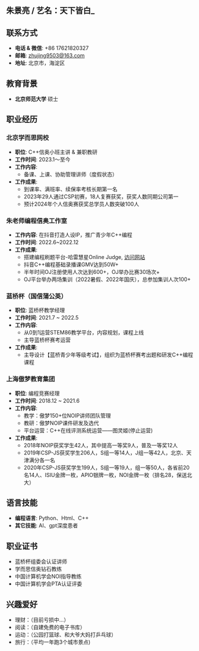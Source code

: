 ## 朱景亮 / 艺名：天下皆白_

## 联系方式
- **电话 & 微信**: +86 17621820327
- **邮箱**: zhujing9503@163.com
- **地址**: 北京市，海淀区

## 教育背景
- **北京师范大学**    硕士

## 职业经历

### 北京学而思网校
- **职位**: C++信奥小班主讲 & 兼职教研
- **工作时间**: 2023.1～至今
- **工作内容**:
  - 备课、上课、协助管理讲师（度假状态）
- **工作成果**:
  - 到课率、满班率、续保率考核长期第一名
  - 2023年29人通过CSP初赛，18人复赛获奖，获奖人数同期公司第一
  - 预计2024年个人信奥赛获奖总学员人数突破100人

### 朱老师编程信奥工作室
- **工作内容**: 在抖音打造人设IP，推广青少年C++编程
- **工作时间**: 2022.6~2022.12
- **工作成果**:
  - 搭建编程刷题平台-哈雷慧星Online Judge, [访问网站](https://www.duxue.pro)
  - 抖音C++编程基础录播课GMV达到50W+
  - 半年时间OJ注册使用人次达到600+，OJ举办比赛30场次+
  - OJ平台举办两场集训（2022暑假、2022年国庆），总参加集训人次100+

### 蓝桥杯（国信蒲公英）
- **职位**: 蓝桥杯教学经理
- **工作时间**: 2021.7 ~ 2022.5
- **工作内容**:
  - 从0到1运营STEM86教学平台，内容规划，课程上线
  - 主导蓝桥杯赛考运营
- **工作成果**:
  - 主导设计【蓝桥青少年等级考试】，组织为蓝桥杯赛考出题和研发C++编程课程

### 上海傲梦教育集团
- **职位**: 编程竞赛经理
- **工作时间**: 2018.12 ~ 2021.6
- **工作内容**:
  - 教学：傲梦150+位NOIP讲师团队管理
  - 教研：傲梦NOIP课件研发及选代
  - 平台运营：C++在线评测系统运营——图灵姬(停止运营)
- **工作成果**:
  - 2018年NOIP获奖学生42人，其中提高一等奖9人，普及一等奖12人
  - 2019年CSP-JS获奖学生206人，S组一等14人，J组一等42人，北京、天津满分各一名
  - 2020年CSP-JS获奖学生199人，S组一等19人，组一等50人，各省前20名14人、ISIU金牌一枚，APIO银牌一枚，NOI金牌一枚（排名28，保送北大）

## 语言技能
- **编程语言**: Python、Html、C++
- **其它技能**: AI、gpt深度患者

## 职业证书
- 蓝桥杯组委会认证讲师
- 学而思信奥钻石教练
- 中国计算机学会NOI指导教练
- 中国计算机学会PTA认证评委

## 兴趣爱好
- 理财：（目前亏损中...）
- 阅读：（自建免费的电子书库）
- 运动：（公园打篮球、和大爷大妈打乒乓球）
- 旅行：（平均一年跑3个城市景点)